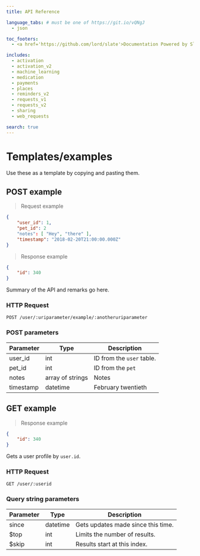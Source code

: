 ```yaml
---
title: API Reference

language_tabs: # must be one of https://git.io/vQNgJ
  - json

toc_footers:
  - <a href='https://github.com/lord/slate'>Documentation Powered by Slate</a>

includes:
  - activation
  - activation_v2
  - machine_learning
  - medication
  - payments
  - places
  - reminders_v2
  - requests_v1
  - requests_v2
  - sharing
  - web_requests

search: true
---
```

# Templates/examples
Use these as a template by copying and pasting them.

## POST example
> Request example

```json
{
	"user_id": 1,
	"pet_id": 2
	"notes": [ "Hey", "there" ],
	"timestamp": "2018-02-20T21:00:00.000Z"
}
```

> Response example

```json
{
    "id": 340
}
```

Summary of the API and remarks go here.

### HTTP Request
`POST /user/:uriparameter/example/:anotheruriparameter`

### POST parameters
Parameter | Type | Description
--------- | ---- | -----------
user_id | int | ID from the `user` table.
pet_id | int| ID from the `pet`
notes | array of strings | Notes
timestamp | datetime | February twentieth

## GET example

> Response example

```json
{
    "id": 340
}
```

Gets a user profile by `user.id`.

### HTTP Request
`GET /user/:userid`

### Query string parameters
Parameter | Type | Description
--------- | ---- | -----------
since | datetime | Gets updates made since this time.
$top | int | Limits the number of results.
$skip | int | Results start at this index.
